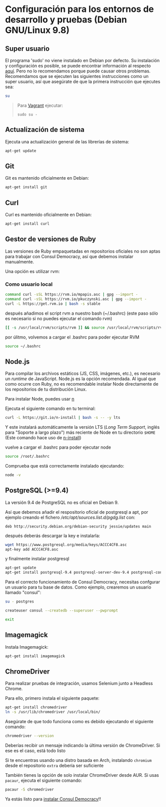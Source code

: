 # Configuración para los entornos de desarrollo y pruebas (Debian GNU/Linux 9.8)

## Super usuario

El programa 'sudo' no viene instalado en Debian por defecto. Su instalación y configuración es posible, se puede encontrar información al respecto [aquí](https://wiki.debian.org/es/sudo). Pero no lo recomendamos porque puede causar otros problemas. Recomendamos que se ejecuten las siguientes instrucciones como un super usuario, así que asegúrate de que la primera instrucción que ejecutes sea:

```bash
su
```

> Para [Vagrant](/es/installation/vagrant.md) ejecutar:
> ```
> sudo su -
> ```

## Actualización de sistema

Ejecuta una actualización general de las librerías de sistema:

```bash
apt-get update
```

## Git

Git es mantenido oficialmente en Debian:

```bash
apt-get install git
```

## Curl

Curl es mantenido oficialmente en Debian:

```bash
apt-get install curl
```

## Gestor de versiones de Ruby

Las versiones de Ruby empaquetadas en repositorios oficiales no son aptas para trabajar con Consul Democracy, así que debemos instalar manualmente.

Una opción es utilizar rvm:

### Como usuario local

```bash
command curl -sSL https://rvm.io/mpapis.asc | gpg --import -
command curl -sSL https://rvm.io/pkuczynski.asc | gpg --import -
curl -L https://get.rvm.io | bash -s stable
```

después añadimos el script rvm a nuestro bash (~/.bashrc) (este paso sólo es necesario si no puedes ejecutar el comando rvm)

```bash
[[ -s /usr/local/rvm/scripts/rvm ]] && source /usr/local/rvm/scripts/rvm
```

por úlitmo, volvemos a cargar el .bashrc para poder ejecutar RVM

```bash
source ~/.bashrc
```

## Node.js

Para compilar los archivos estáticos (JS, CSS, imágenes, etc.), es necesario un _runtime_ de JavaScript. Node.js es la opción recomendada. Al igual que como ocurre con Ruby, no es recomendable instalar Node directamente de los repositorios de tu distribución Linux.

Para instalar Node, puedes usar [n](https://github.com/tj/n)

Ejecuta el siguiente comando en tu terminal:

```bash
curl -L https://git.io/n-install | bash -s -- -y lts
```

Y este instalará automáticamente la versión LTS (_Long Term Support_, inglés para "Soporte a largo plazo") más reciente de Node en tu directorio `$HOME` (Este comando hace uso de [n-install](https://github.com/mklement0/n-install))

vuelve a cargar el .bashrc para poder ejecutar node

```bash
source /root/.bashrc
```

Comprueba que está correctamente instalado ejecutando:

```bash
node -v
```

## PostgreSQL (>=9.4)

La versión 9.4 de PostgreSQL no es oficial en Debian 9.

Así que debemos añadir el respositorio oficial de postgresql a apt, por ejemplo creando el fichero */etc/apt/sources.list.d/pgdg.list* con:

```text
deb http://security.debian.org/debian-security jessie/updates main
```

después deberás descargar la key e instalarla:

```bash
wget https://www.postgresql.org/media/keys/ACCC4CF8.asc
apt-key add ACCC4CF8.asc
```

y finalmente instalar postgresql

```bash
apt-get update
apt-get install postgresql-9.4 postgresql-server-dev-9.4 postgresql-contrib-9.4
```

Para el correcto funcionamiento de Consul Democracy, necesitas confgurar un usuario para tu base de datos. Como ejemplo, crearemos un usuario llamado "consul":

```bash
su - postgres

createuser consul --createdb --superuser --pwprompt

exit
```

## Imagemagick

Instala Imagemagick:

```bash
apt-get install imagemagick
```

## ChromeDriver

Para realizar pruebas de integración, usamos Selenium junto a Headless Chrome.

Para ello, primero instala el siguiente paquete:

```bash
apt-get install chromedriver
ln -s /usr/lib/chromedriver /usr/local/bin/
```

Asegúrate de que todo funciona como es debido ejecutando el siguiente comando:

```bash
chromedriver --version
```

Deberías recibir un mensaje indicando la última versión de ChromeDriver. Si ese es el caso, está todo listo

Si te encuentras usando una distro basada en Arch, instalando `chromium` desde el repositorio `extra` debería ser suficiente

También tienes la opción de solo instalar ChromeDriver desde AUR. Si usas `pacaur`, ejecuta el siguiente comando:

```bash
pacaur -S chromedriver
```

Ya estás listo para [instalar Consul Democracy](local_installation.md)!!

